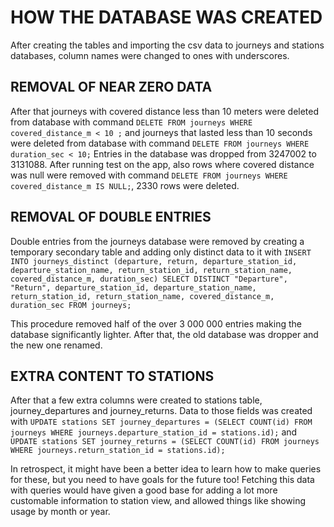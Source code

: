 # HOW THE DATABASE WAS CREATED

After creating the tables and importing the csv data to journeys and stations databases, column names were changed to ones with underscores. 

## REMOVAL OF NEAR ZERO DATA

After that journeys with covered distance less than 10 meters were deleted from database with command 
```DELETE FROM journeys WHERE covered_distance_m < 10 ;``` 
and journeys that lasted less than 10 seconds were deleted from database with command 
```DELETE FROM journeys WHERE duration_sec < 10;``` 
Entries in the database was dropped from 3247002 to 3131088. After running test on the app, also rows where covered distance was null were removed with command 
```DELETE FROM journeys WHERE covered_distance_m IS NULL;```, 2330 rows were deleted.

## REMOVAL OF DOUBLE ENTRIES

Double entries from the journeys database were removed by creating a temporary secondary table and adding only distinct data to it with 
```INSERT INTO journeys_distinct (departure, return, departure_station_id, departure_station_name, return_station_id, return_station_name, covered_distance_m, duration_sec) SELECT DISTINCT "Departure", "Return", departure_station_id, departure_station_name, return_station_id, return_station_name, covered_distance_m, duration_sec FROM journeys;``` 

This procedure removed half of the over 3 000 000 entries making the database significantly lighter. After that, the old database was dropper and the new one renamed.

## EXTRA CONTENT TO STATIONS

After that a few extra columns were created to stations table, journey_departures and journey_returns. Data to those fields was created with 
```UPDATE stations SET journey_departures = (SELECT COUNT(id) FROM journeys WHERE journeys.departure_station_id = stations.id);``` 
and 
```UPDATE stations SET journey_returns = (SELECT COUNT(id) FROM journeys WHERE journeys.return_station_id = stations.id);```

In retrospect, it might have been a better idea to learn how to make queries for these, but you need to have goals for the future too! Fetching this data with queries would have given a good base for adding a lot more customable information to station view, and allowed things like showing usage by month or year.